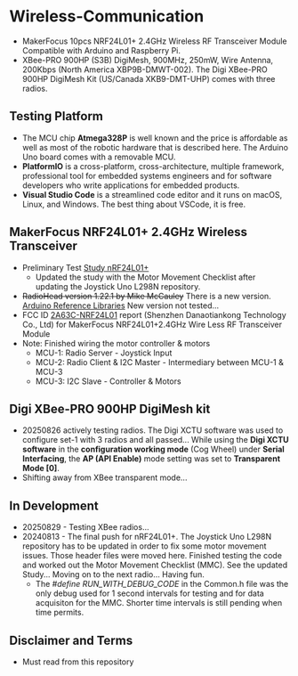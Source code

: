 # Wireless-Communication
- MakerFocus 10pcs NRF24L01+ 2.4GHz Wireless RF Transceiver Module Compatible with Arduino and Raspberry Pi.
- XBee-PRO 900HP (S3B) DigiMesh, 900MHz, 250mW, Wire Antenna, 200Kbps (North America XBP9B-DMWT-002). The Digi XBee-PRO 900HP DigiMesh Kit (US/Canada XKB9-DMT-UHP) comes with three radios.

## Testing Platform
- The MCU chip **Atmega328P** is well known and the price is affordable as well as most of the robotic hardware that is described here. The Arduino Uno board comes with a removable MCU.
- **PlatformIO** is a cross-platform, cross-architecture, multiple framework, professional tool for embedded systems engineers and for software developers who write applications for embedded products. 
- **Visual Studio Code** is a streamlined code editor and it runs on macOS, Linux, and Windows. The best thing about VSCode, it is free.
  
## MakerFocus NRF24L01+ 2.4GHz Wireless Transceiver 
- Preliminary Test [Study nRF24L01+](https://drive.google.com/file/d/16c0QiXB1juv79E4-AEpoiPuyevjmZlZL)
  - Updated the study with the Motor Movement Checklist after updating the Joystick Uno L298N repository.
- ~~RadioHead version 1.22.1 by Mike McCauley~~ There is a new version. [Arduino Reference Libraries](https://www.arduino.cc/reference/en/libraries/radiohead/) New version not tested...
- FCC ID [2A63C-NRF24L01](https://fcc.report/FCC-ID/2A63C-NRF24L01) report (Shenzhen Danaotiankong Technology Co., Ltd) for MakerFocus NRF24L01+2.4GHz Wire Less RF Transceiver Module
- Note: Finished wiring the motor controller & motors
  - MCU-1: Radio Server - Joystick Input
  - MCU-2: Radio Client & I2C Master - Intermediary between MCU-1 & MCU-3
  - MCU-3: I2C Slave - Controller & Motors

## Digi XBee-PRO 900HP DigiMesh kit
- 20250826 actively testing radios. The Digi XCTU software was used to configure set-1 with 3 radios and all passed... While using the **Digi XCTU software** in the **configuration working mode** (Cog Wheel) under **Serial Interfacing**, the **AP (API Enable)** mode setting was set to **Transparent Mode [0]**.
- Shifting away from XBee transparent mode...

## In Development
- 20250829 - Testing XBee radios...
- 20240813 - The final push for nRF24L01+. The Joystick Uno L298N repository has to be updated in order to fix some motor movement issues. Those header files were moved here. Finished testing the code and worked out the Motor Movement Checklist (MMC). See the updated Study... Moving on to the next radio... Having fun.
  - The *#define RUN_WITH_DEBUG_CODE* in the Common.h file was the only debug used for 1 second intervals for testing and for data acquisiton for the MMC. Shorter time intervals is still pending when time permits.

## Disclaimer and Terms
- Must read from this repository

